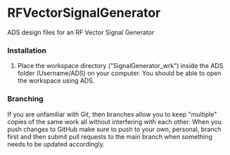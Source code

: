 # RFVectorSignalGenerator
ADS design files for an RF Vector Signal Generator


### Installation

1) Place the workspace directory ("SignalGenerator_wrk") inside the ADS folder (Username/ADS) on your computer.
  You should be able to open the workspace using ADS.
  
### Branching

If you are unfamiliar with Git, then branches allow you to keep "multiple" copies of the same work all without interfering with each other. When you push changes to GitHub make sure to push to your own, personal, branch first and then submit pull requests to the main branch when something needs to be updated accordingly.
